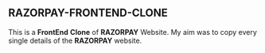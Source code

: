 
## RAZORPAY-FRONTEND-CLONE

This is a **FrontEnd** **Clone** of **RAZORPAY** Website. My aim was to copy every single details of the **RAZORPAY** website.
